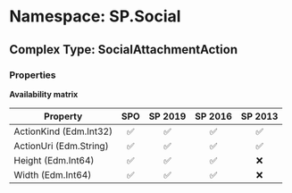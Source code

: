 # Namespace: SP.Social

## Complex Type: SocialAttachmentAction

### Properties

**Availability matrix**

Property | SPO | SP 2019 | SP 2016 | SP 2013
----------|:---:|:-------:|:-------:|:-------:
ActionKind (Edm.Int32) | ✅ | ✅ | ✅ | ✅
ActionUri (Edm.String) | ✅ | ✅ | ✅ | ✅
Height (Edm.Int64) | ✅ | ✅ | ✅ | ❌
Width (Edm.Int64) | ✅ | ✅ | ✅ | ❌
